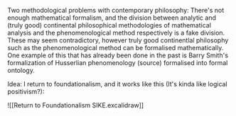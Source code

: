 



Two methodological problems with contemporary philosophy: There's not enough mathematical formalism, and the division between analytic and (truly good) continental philosophical methodologies of mathematical analysis and the phenomenological method respectively is a fake division. These may seem contradictory, however truly good continentlal philosophy such as the phenomenological method can be formalised mathematically. One example of this that has already been done in the past is Barry Smith's formalization of Husserlian phenomenology (source) formalised into formal ontology. 





Idea: I return to foundationalism, and it works like this (It's kinda like logical positivism?):

![[Return to Foundationalism SIKE.excalidraw]]